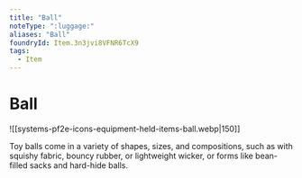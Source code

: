 ```yaml
---
title: "Ball"
noteType: ":luggage:"
aliases: "Ball"
foundryId: Item.3n3jvi8VFNR6TcX9
tags:
  - Item
---
```


# Ball
![[systems-pf2e-icons-equipment-held-items-ball.webp|150]]

Toy balls come in a variety of shapes, sizes, and compositions, such as with squishy fabric, bouncy rubber, or lightweight wicker, or forms like bean-filled sacks and hard-hide balls.
